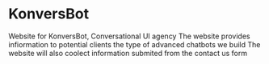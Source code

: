 # KonversBot
Website for KonversBot, Conversational UI agency
The website provides infiormation to potential clients the type of advanced chatbots we build
The website will also coolect information submited from the contact us form
